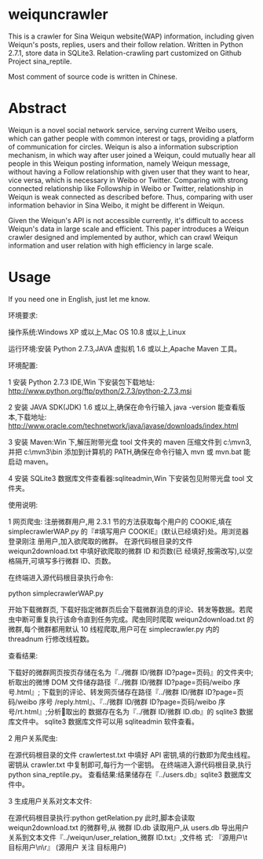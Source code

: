 weiquncrawler
=============

  This is a crawler for Sina Weiqun website(WAP) information, including given Weiqun's posts, replies, users and their follow relation.
  Written in Python 2.7.1, store data in SQLite3.
  Relation-crawling part customized on Github Project sina_reptile.
  
  Most comment of source code is written in Chinese.
  
  
  Abstract
=============
  Weiqun is a novel social network service, serving current Weibo users, which can gather people with common interest or tags, providing a platform of communication for circles. Weiqun is also a information subscription mechanism, in which way after user joined a Weiqun, could mutually hear all people in this Weiqun posting information, namely Weiqun message, without having a Follow relationship with given user that they want to hear, vice versa, which is necessary in Weibo or Twitter. Comparing with strong connected relationship like Followship in Weibo or Twitter, relationship in Weiqun is weak connected as described before. Thus, comparing with user information behavior in Sina Weibo, it might be different in Weiqun.
  
  Given the Weiqun's API is not accessible currently, it's difficult to access Weiqun's data in large scale and efficient. This paper introduces a Weiqun crawler designed and implemented by author, which can crawl Weiqun information and user relation with high efficiency in large scale.
  

  Usage
=============

If you need one in English, just let me know.

环境要求:

操作系统:Windows XP 或以上,Mac OS 10.8 或以上,Linux

运行环境:安装 Python 2.7.3,JAVA 虚拟机 1.6 或以上,Apache Maven 工具。

环境配置:

1 安装 Python 2.7.3 IDE,Win 下安装包下载地址: http://www.python.org/ftp/python/2.7.3/python-2.7.3.msi

2 安装 JAVA SDK(JDK) 1.6 或以上,确保在命令行输入 java -version 能查看版
本,下载地址: http://www.oracle.com/technetwork/java/javase/downloads/index.html

3 安装 Maven:Win 下,解压附带光盘 tool 文件夹的 maven 压缩文件到 c:\mvn3,
并把 c:\mvn3\bin 添加到计算机的 PATH,确保在命令行输入 mvn 或 mvn.bat 能启动 maven。

4 安装 SQLite3 数据库文件查看器:sqliteadmin,Win 下安装包见附带光盘 tool 文件夹。

使用说明:

1 网页爬虫:
注册微群用户,用 2.3.1 节的方法获取每个用户的 COOKIE,填在 simplecrawlerWAP.py 的『#填写用户 COOKIE』(默认已经填好)处。用浏览器登录刚注 册用户,加入欲爬取的微群。
在源代码根目录的文件 weiqun2download.txt 中填好欲爬取的微群 ID 和页数(已 经填好,按需改写),以空格隔开,可填写多行微群 ID、页数。

在终端进入源代码根目录执行命令:

python simplecrawlerWAP.py 

开始下载微群页, 下载好指定微群页后会下载微群消息的评论、转发等数据。若爬虫中断可重复执行该命令直到任务完成。爬虫同时爬取 weiqun2download.txt 的微群,每个微群都用默认 10 线程爬取,用户可在 simplecrawler.py 内的 threadnum 行修改线程数。

查看结果:

下载好的微群网页按页存储在名为『../微群 ID/微群 ID?page=页码』的文件夹中; 析取出的微博 DOM 文件储存路径『../微群 ID/微群 ID?page=页码/weibo 序号.html』; 下载到的评论、转发网页储存在路径『../微群 ID/微群 ID?page=页码/weibo 序号 /reply.html』、『../微群 ID/微群 ID?page=页码/weibo 序号/rt.html』;分析􏰀取出的 数据存在名为『../微群 ID/微群 ID.db』的 sqlite3 数据库文件中。
sqlite3 数据库文件可以用 sqliteadmin 软件查看。

2 用户关系爬虫:

在源代码根目录的文件 crawlertest.txt 中填好 API 密钥,填的行数即为爬虫线程。 密钥从 crawler.txt 中复制即可,每行为一个密钥。
在终端进入源代码根目录,执行 python sina_reptile.py。 查看结果:结果储存在『../users.db』sqlite3 数据库文件中。

3 生成用户关系对文本文件:

在源代码根目录执行:python getRelation.py
此时,脚本会读取 weiqun2download.txt 的微群号,从 微群 ID.db 读取用户,从
users.db 导出用户关系到文本文件『../weiqun/user_relation_微群 ID.txt』,文件格 式: 『源用户\t 目标用户\n\r』 (源用户 关注 目标用户)
